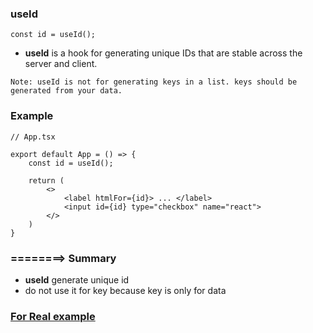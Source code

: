 ### useId
```tsx
const id = useId();
```
* **useId** is a hook for generating unique IDs that are stable across the server and client.


``
Note: useId is not for generating keys in a list. keys should be generated from your data.
``

### Example

```tsx
// App.tsx

export default App = () => {
    const id = useId();

    return (
        <>
            <label htmlFor={id}> ... </label>
            <input id={id} type="checkbox" name="react">
        </>
    )
}
```

### ========> Summary
* **useId** generate unique id 
* do not use it for key because key is only for data

### [For Real example]()